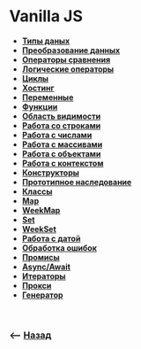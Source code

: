 # Vanilla JS

* **<a href="./pages/types/readme.md">Типы даных</a>**
* **<a href="./pages/transformation/readme.md">Преобразование данных</a>**
* **<a href="./pages/compare/readme.md">Операторы сравнения</a>**
* **<a href="./pages/logic-operators/readme.md">Логические операторы</a>**
* **<a href="./pages/cycles/readme.md">Циклы</a>**
* **<a href="./pages/hoisting/readme.md">Хостинг</a>**
* **<a href="./pages/variables/readme.md">Переменные</a>**
* **<a href="./pages/functions/readme.md">Функции</a>**
* **<a href="./pages/scope/readme.md">Область видимости</a>**
* **<a href="./pages/string/readme.md">Работа со строками</a>**  
* **<a href="./pages/numbers/readme.md">Работа с числами</a>**  
* **<a href="./pages/arrays/readme.md">Работа с массивами</a>**
* **<a href="./pages/object/readme.md">Работа с объектами</a>**
* **<a href="./pages/arrays/readme.md">Работа с контекстом</a>**  
* **<a href="./pages/constructor/readme.md">Конструкторы</a>**
* **<a href="./pages/arrays/readme.md">Прототипное наследование</a>**   
* **<a href="./pages/classes/readme.md">Классы</a>**   
* **<a href="./pages/map/readme.md">Map</a>**    
* **<a href="./pages/week-map/readme.md">WeekMap</a>**
* **<a href="./pages/set/readme.md">Set</a>**  
* **<a href="./pages/week-set/readme.md">WeekSet</a>**    
* **<a href="./pages/date/readme.md">Работа с датой</a>**   
* **<a href="./pages/error/readme.md">Обработка ошибок</a>**
* **<a href="./pages/promise/readme.md">Промисы</a>**  
* **<a href="./pages/async-await/readme.md">Async/Await</a>**
* **<a href="./pages/iterators/readme.md">Итераторы</a>**
* **<a href="./pages/proxy/readme.md">Прокси</a>**
* **<a href="./pages/generators/readme.md">Генератор</a>**

<br>

### ⟵ **<a href="../../readme.md">Назад</a>**
